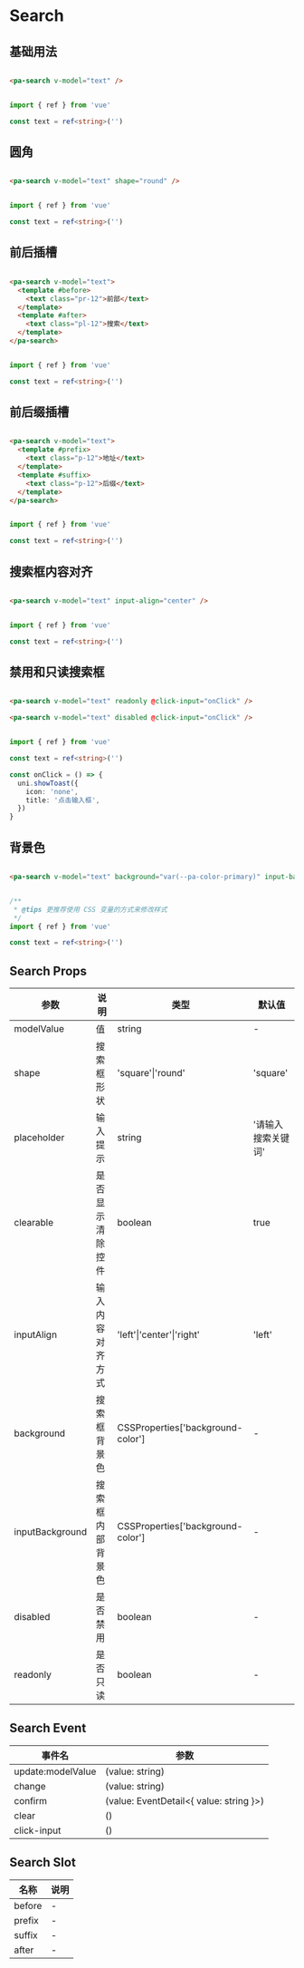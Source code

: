 # Search

<!--codes start-->

## 基础用法

```html [template]

<pa-search v-model="text" />

```
```ts [script]

import { ref } from 'vue'

const text = ref<string>('')

```
## 圆角

```html [template]

<pa-search v-model="text" shape="round" />

```
```ts [script]

import { ref } from 'vue'

const text = ref<string>('')

```
## 前后插槽

```html [template]

<pa-search v-model="text">
  <template #before>
    <text class="pr-12">前部</text>
  </template>
  <template #after>
    <text class="pl-12">搜索</text>
  </template>
</pa-search>

```
```ts [script]

import { ref } from 'vue'

const text = ref<string>('')

```
## 前后缀插槽

```html [template]

<pa-search v-model="text">
  <template #prefix>
    <text class="p-12">地址</text>
  </template>
  <template #suffix>
    <text class="p-12">后缀</text>
  </template>
</pa-search>

```
```ts [script]

import { ref } from 'vue'

const text = ref<string>('')

```
## 搜索框内容对齐

```html [template]

<pa-search v-model="text" input-align="center" />

```
```ts [script]

import { ref } from 'vue'

const text = ref<string>('')

```
## 禁用和只读搜索框

```html [template]

<pa-search v-model="text" readonly @click-input="onClick" />

<pa-search v-model="text" disabled @click-input="onClick" />

```
```ts [script]

import { ref } from 'vue'

const text = ref<string>('')

const onClick = () => {
  uni.showToast({
    icon: 'none',
    title: '点击输入框',
  })
}

```
## 背景色

```html [template]

<pa-search v-model="text" background="var(--pa-color-primary)" input-background="#fff" />

```
```ts [script]

/**
 * @tips 更推荐使用 CSS 变量的方式来修改样式
 */
import { ref } from 'vue'

const text = ref<string>('')

```

<!--codes end-->

## Search Props

<!--props start-->

| 参数 | 说明 | 类型 | 默认值 |
| --- | ----- | --- | --- |
| modelValue | 值 | string | - |
| shape | 搜索框形状 | 'square'\|'round' |  'square' |
| placeholder | 输入提示 | string |  '请输入搜索关键词' |
| clearable | 是否显示清除控件 | boolean |  true |
| inputAlign | 输入内容对齐方式 | 'left'\|'center'\|'right' |  'left' |
| background | 搜索框背景色 | CSSProperties['background-color'] | - |
| inputBackground | 搜索框内部背景色 | CSSProperties['background-color'] | - |
| disabled | 是否禁用 | boolean | - |
| readonly | 是否只读 | boolean | - |

<!--props end-->

## Search Event

<!--event start-->

| 事件名 | 参数 |
| --- | --- |
| update:modelValue | (value: string)  |
| change | (value: string)  |
| confirm | (value: EventDetail\<{ value: string }\>)  |
| clear | ()  |
| click-input | ()  |

<!--event end-->

## Search Slot

<!--slot start-->

| 名称 | 说明 |
| --- | --- |
| before | - |
| prefix | - |
| suffix | - |
| after | - |

<!--slot end-->

